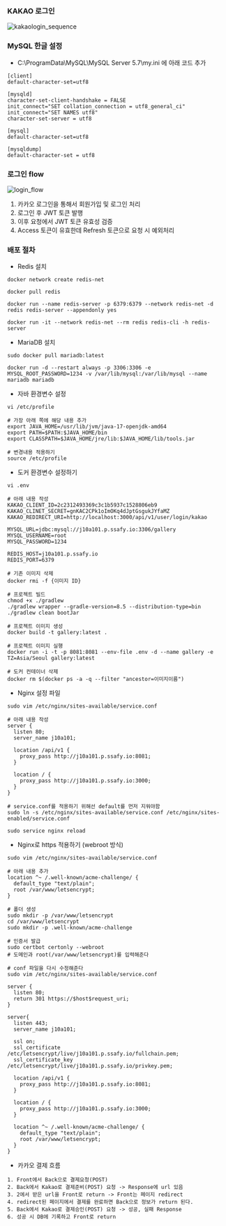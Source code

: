 ### KAKAO 로그인

![kakaologin_sequence](/uploads/4bcd41d4046141add0adf996d3e0f139/kakaologin_sequence.png)

### MySQL 한글 설정

- C:\ProgramData\MySQL\MySQL Server 5.7\my.ini 에 아래 코드 추가

```text
[client]
default-character-set=utf8

[mysqld]
character-set-client-handshake = FALSE
init_connect="SET collation_connection = utf8_general_ci"
init_connect="SET NAMES utf8"
character-set-server = utf8

[mysql]
default-character-set=utf8

[mysqldump]
default-character-set = utf8
```

### 로그인 flow

![login_flow](/uploads/43e424386cff33cdace146c760a80e51/image.png)

1. 카카오 로그인을 통해서 회원가입 및 로그인 처리
2. 로그인 후 JWT 토큰 발행
3. 이후 요청에서 JWT 토큰 유효성 검증
4. Access 토큰이 유효한데 Refresh 토큰으로 요청 시 예외처리

### 배포 절차

- Redis 설치

```shell
docker network create redis-net

docker pull redis

docker run --name redis-server -p 6379:6379 --network redis-net -d redis redis-server --appendonly yes

docker run -it --network redis-net --rm redis redis-cli -h redis-server
```

- MariaDB 설치

```shell
sudo docker pull mariadb:latest

docker run -d --restart always -p 3306:3306 -e MYSQL_ROOT_PASSWORD=1234 -v /var/lib/mysql:/var/lib/mysql --name mariadb mariadb
```

- 자바 환경변수 설정

```shell
vi /etc/profile

# 가장 아래 쪽에 해당 내용 추가
export JAVA_HOME=/usr/lib/jvm/java-17-openjdk-amd64
export PATH=$PATH:$JAVA_HOME/bin
export CLASSPATH=$JAVA_HOME/jre/lib:$JAVA_HOME/lib/tools.jar

# 변경내용 적용하기
source /etc/profile
```

- 도커 환경변수 설정하기

```shell
vi .env

# 아래 내용 작성
KAKAO_CLIENT_ID=2c2312493369c3c1b5937c1528806eb9
KAKAO_CLINET_SECRET=gnKAC2CPk1oImOKq4dJptGsgukJYfaMZ
KAKAO_REDIRECT_URI=http://localhost:3000/api/v1/user/login/kakao

MYSQL_URL=jdbc:mysql://j10a101.p.ssafy.io:3306/gallery
MYSQL_USERNAME=root
MYSQL_PASSWORD=1234

REDIS_HOST=j10a101.p.ssafy.io
REDIS_PORT=6379
```

```shell
# 기존 이미지 삭제
docker rmi -f {이미지 ID}

# 프로젝트 빌드
chmod +x ./gradlew
./gradlew wrapper --gradle-version=8.5 --distribution-type=bin
./gradlew clean bootJar

# 프로젝트 이미지 생성
docker build -t gallery:latest .

# 프로젝트 이미지 실행
docker run -i -t -p 8081:8081 --env-file .env -d --name gallery -e TZ=Asia/Seoul gallery:latest

# 도커 컨테이너 삭제
docker rm $(docker ps -a -q --filter "ancestor=이미지이름")

```

- Nginx 설정 파일
```shell
sudo vim /etc/nginx/sites-available/service.conf

# 아래 내용 작성
server {
  listen 80;
  server_name j10a101;

  location /api/v1 {
    proxy_pass http://j10a101.p.ssafy.io:8081;
  }

  location / {
    proxy_pass http://j10a101.p.ssafy.io:3000;
  }
}

# service.conf를 적용하기 위해선 default를 먼저 지워야함
sudo ln -s /etc/nginx/sites-available/service.conf /etc/nginx/sites-enabled/service.conf

sudo service nginx reload
```

- Nginx로 https 적용하기 (webroot 방식)
```shell
sudo vim /etc/nginx/sites-available/service.conf

# 아래 내용 추가
location ^~ /.well-known/acme-challenge/ {
  default_type "text/plain";
  root /var/www/letsencrypt;
}

# 폴더 생성
sudo mkdir -p /var/www/letsencrypt
cd /var/www/letsencrypt
sudo mkdir -p .well-known/acme-challenge

# 인증서 발급
sudo certbot certonly --webroot
# 도메인과 root(/var/www/letsencrypt)를 입력해준다

# conf 파일을 다시 수정해준다
sudo vim /etc/nginx/sites-available/service.conf

server {
  listen 80;
  return 301 https://$host$request_uri;
}

server{
  listen 443;
  server_name j10a101;

  ssl on;
  ssl_certificate /etc/letsencrypt/live/j10a101.p.ssafy.io/fullchain.pem;
  ssl_certificate_key /etc/letsencrypt/live/j10a101.p.ssafy.io/privkey.pem;

  location /api/v1 {
    proxy_pass http://j10a101.p.ssafy.io:8081;
  }

  location / {
    proxy_pass http://j10a101.p.ssafy.io:3000;
  }

  location ^~ /.well-known/acme-challenge/ {
    default_type "text/plain";
    root /var/www/letsencrypt;
  }
}
```

- 카카오 결제 흐름
```text
1. Front에서 Back으로 결제요청(POST)
2. Back에서 Kakao로 결제준비(POST) 요청 -> Response에 url 있음
3. 2에서 받은 url을 Front로 return -> Front는 페이지 redirect
4. redirect된 페이지에서 결제를 완료하면 Back으로 정보가 return 된다.
5. Back에서 Kakao로 결제승인(POST) 요청 -> 성공, 실패 Response
6. 성공 시 DB에 기록하고 Front로 return
```